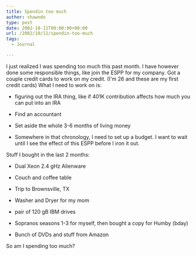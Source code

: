```yaml
---
title: Spendin too much
author: shawndo
type: post
date: 2002-10-11T00:00:00+00:00
url: /2002/10/11/spendin-too-much
tags:
  - Journal

---
```

I just realized I was spending too much this past month. I have however done some responsible things, like join the ESPP for my company. Got a couple credit cards to work on my credit. (I'm 26 and these are my first credit cards) What I need to work on is:  
  
- figuring out the IRA thing, like if 401K contribution affects how much you can put into an IRA  
  
- Find an accountant  
  
- Set aside the whole 3-6 months of living money  
  
- Somewhere in that chronology, I need to set up a budget. I want to wait until I see the effect of this ESPP before I iron it out.  
  
Stuff I bought in the last 2 months:  
  
- Dual Xeon 2.4 gHz Alienware  
  
- Couch and coffee table  
  
- Trip to Brownsville, TX  
  
- Washer and Dryer for my mom  
  
- pair of 120 gB IBM drives  
  
- Sopranos seasons 1-3 for myself, then bought a copy for Humby (bday)  
  
- Bunch of DVDs and stuff from Amazon

So am I spending too much?